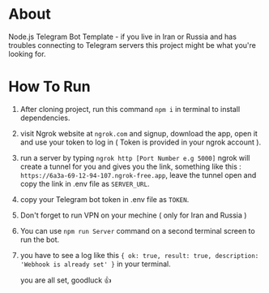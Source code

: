 # About

Node.js Telegram Bot Template - if you live in Iran or Russia and has troubles connecting to Telegram servers this project might be what you're looking for.

# How To Run

1. After cloning project, run this command `npm i` in terminal to install dependencies.

2. visit Ngrok website at `ngrok.com` and signup, download the app, open it and use your token to log in ( Token is provided in your ngrok account ).

3. run a server by typing `ngrok http [Port Number e.g 5000]` ngrok will create a tunnel for you and gives you the link, something like this :
   `https://6a3a-69-12-94-107.ngrok-free.app`, leave the tunnel open and copy the link in .env file as `SERVER_URL`.

4. copy your Telegram bot token in .env file as `TOKEN`.

5. Don't forget to run VPN on your mechine ( only for Iran and Russia )

6. You can use `npm run Server` command on a second terminal screen to run the bot.

7. you have to see a log like this `{ ok: true, result: true, description: 'Webhook is already set' }` in your terminal.

   you are all set,
   goodluck 👍
